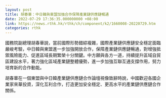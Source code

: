 ```yaml
---
layout: post
title: 胡春華：中日韓與東盟加強合作保障產業鏈供應鏈暢通
date: 2022-07-29 17:36:35.000000000 +08:00
link: https://news.rthk.hk/rthk/ch/component/k2/1660008-20220729.htm
categories: rthk
---
```


國務院副總理胡春華說，當前國際形勢錯綜複雜，國際產業鏈供應鏈安全穩定面臨嚴峻考驗，中日韓與東盟進一步加強開放合作，保障產業鏈供應鏈暢通，對增強抵禦風險能力、促進區域長期繁榮十分關鍵。中方願與各方一道，持續提升區域自貿區建設水平，著力強化區域產業鏈整體優勢，進一步加強互聯互通支撐作用，努力培育新的合作動能。　

胡春華在一個東盟與中日韓產業鏈供應鏈合作論壇視像致辭時說，中國歡迎各國企業家來華投資，深化互利合作，打造更加安全穩定、更高水平的產業鏈供應鏈合作關係。
